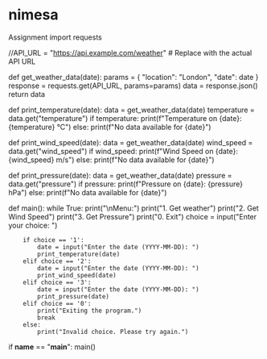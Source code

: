 # nimesa
Assignment 
import requests

//API_URL = "https://api.example.com/weather"  # Replace with the actual API URL

def get_weather_data(date):
    params = {
        "location": "London",
        "date": date
    }
    response = requests.get(API_URL, params=params)
    data = response.json()
    return data

def print_temperature(date):
    data = get_weather_data(date)
    temperature = data.get("temperature")
    if temperature:
        print(f"Temperature on {date}: {temperature} °C")
    else:
        print(f"No data available for {date}")

def print_wind_speed(date):
    data = get_weather_data(date)
    wind_speed = data.get("wind_speed")
    if wind_speed:
        print(f"Wind Speed on {date}: {wind_speed} m/s")
    else:
        print(f"No data available for {date}")

def print_pressure(date):
    data = get_weather_data(date)
    pressure = data.get("pressure")
    if pressure:
        print(f"Pressure on {date}: {pressure} hPa")
    else:
        print(f"No data available for {date}")

def main():
    while True:
        print("\nMenu:")
        print("1. Get weather")
        print("2. Get Wind Speed")
        print("3. Get Pressure")
        print("0. Exit")
        choice = input("Enter your choice: ")

        if choice == '1':
            date = input("Enter the date (YYYY-MM-DD): ")
            print_temperature(date)
        elif choice == '2':
            date = input("Enter the date (YYYY-MM-DD): ")
            print_wind_speed(date)
        elif choice == '3':
            date = input("Enter the date (YYYY-MM-DD): ")
            print_pressure(date)
        elif choice == '0':
            print("Exiting the program.")
            break
        else:
            print("Invalid choice. Please try again.")

if __name__ == "__main__":
    main()
